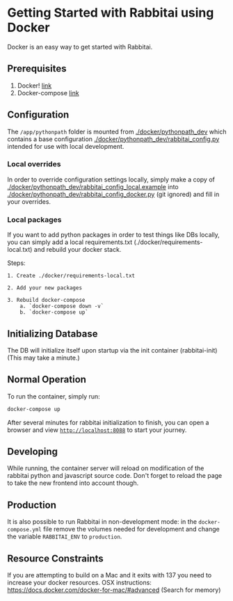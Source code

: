 # Getting Started with Rabbitai using Docker

Docker is an easy way to get started with Rabbitai.

## Prerequisites

1. Docker! [link](https://www.docker.com/get-started)
1. Docker-compose [link](https://docs.docker.com/compose/install/)

## Configuration

The `/app/pythonpath` folder is mounted from [./docker/pythonpath_dev](./docker/pythonpath_dev)
which contains a base configuration [./docker/pythonpath_dev/rabbitai_config.py](./docker/pythonpath_dev/rabbitai_config.py)
intended for use with local development.

### Local overrides

In order to override configuration settings locally, simply make a copy of [./docker/pythonpath_dev/rabbitai_config_local.example](./docker/pythonpath_dev/rabbitai_config_local.example)
into [./docker/pythonpath_dev/rabbitai_config_docker.py](./docker/pythonpath_dev/rabbitai_config_docker.py) (git ignored) and fill in your overrides.

### Local packages

If you want to add python packages in order to test things like DBs locally, you can simply add a local requirements.txt (./docker/requirements-local.txt)
and rebuild your docker stack.

Steps:

    1. Create ./docker/requirements-local.txt

    2. Add your new packages

    3. Rebuild docker-compose
        a. `docker-compose down -v`
        b. `docker-compose up`

## Initializing Database

The DB will initialize itself upon startup via the init container (rabbitai-init)
(This may take a minute.)

## Normal Operation

To run the container, simply run:

```bash
docker-compose up
```

After several minutes for rabbitai initialization to finish, you can open a browser and view [`http://localhost:8088`](http://localhost:8088)
to start your journey.

## Developing

While running, the container server will reload on modification of the rabbitai python and javascript source code.
Don't forget to reload the page to take the new frontend into account though.

## Production

It is also possible to run Rabbitai in non-development mode: in the `docker-compose.yml` file remove
the volumes needed for development and change the variable `RABBITAI_ENV` to `production`.

## Resource Constraints

If you are attempting to build on a Mac and it exits with 137 you need to increase your docker resources.
OSX instructions: https://docs.docker.com/docker-for-mac/#advanced (Search for memory)
